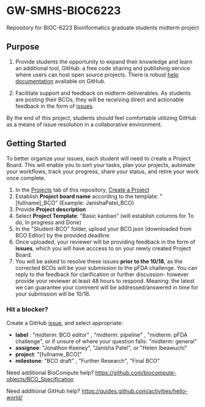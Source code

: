# GW-SMHS-BIOC6223
Repository for BIOC-6223 Bioinformatics graduate students midterm project

## Purpose
1. Provide students the opportunity to expand their knowledge and learn an additional tool, GitHub: a free code sharing and publishing service where users can host open source projects. There is robust [help documentation](https://github.com/about) available on GitHub.

2. Facilitate support and feedback on midterm deliverables. As students are posting their BCOs, they will be receiving direct and actionable feedback in the form of [issues](https://github.com/biocompute-objects/GW-SMHS-BIOC6223/issues). 

By the end of this project, students should feel comfortable utilizing GitHub as a means of issue resolution in a collaborative environment. 

## Getting Started

To better organize your issues, each student will need to create a Project Board. This will enable you to sort your tasks, plan your projects, automate your workflows, track your progress, share your status, and retire your work once complete. 

1.  In the [Projects](https://github.com/biocompute-objects/GW-SMHS-BIOC6223/projects) tab of this repository, [Create a Project](https://github.com/biocompute-objects/GW-SMHS-BIOC6223/projects/new)
2.  Establish **Project board name** according to the template: "[fullname]_BCO" (Example: JanishaPatel_BCO)
3.  Provide **Project description**
4.  Select **Project Template**: "Basic kanban" (will establish columns for To do, In progress and Done)
5.  In the "Student-BCO" folder, upload your BCO.json (downloaded from BCO Editor) by the provided deadline
6.  Once uploaded, your reviewer will be providing feedback in the form of **issues**, which you will have acccess to on your newly created Project Board.
7.  You will be asked to resolve these issues **prior to the 10/18**, as the corrected BCOs will be your submission to the pFDA challenge. You can reply to the feedback for clarification or further discussion- however provide your reviewer at least 48 hours to respond. Meaning: the latest we can guarantee your comment will be addressed/answered in time for your submission will be 10/16.


### **Hit a blocker?** 
Create a GitHub [issue](https://github.com/biocompute-objects/GW-SMHS-BIOC6223/issues/new), and select appropriate:
  * **label** : "midterm: BCO editor" , "midterm: pipeline" , "midterm: pFDA challenge", or if unsure of where your question falls: "midterm: general"
  * **assignee**: "Jonathon Keeney", "Janisha Patel", or "Helen Ibeawuchi"
  * **project**: "[fullname_BCO]"
  * **milestone**: "BCO draft" , "Further Research", "Final BCO"
  


Need additional BioCompute help? https://github.com/biocompute-objects/BCO_Specification

Need additional GitHub help? https://guides.github.com/activities/hello-world/

